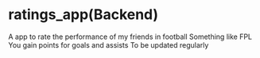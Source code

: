 # ratings_app(Backend)

A app to rate the performance of my friends in football 
Something like FPL
You gain points for goals and assists 
To be updated regularly 
